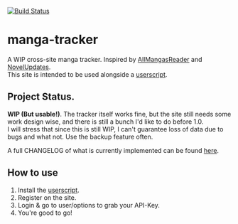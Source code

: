 [![Build Status](https://travis-ci.com/DakuTree/manga-tracker.svg?token=q5TqgzemixHUDfa2JkMy&branch=master)](https://travis-ci.com/DakuTree/manga-tracker)

# manga-tracker
A WIP cross-site manga tracker. Inspired by [AllMangasReader](https://github.com/AllMangasReader-dev/AMR) and [NovelUpdates](http://www.novelupdates.com/).  
This site is intended to be used alongside a [userscript](https://github.com/DakuTree/manga-tracker/raw/master/public/userscripts/manga-tracker.user.js).

## Project Status.
**WIP (But usable!)**. The tracker itself works fine, but the site still needs some work design wise, and there is still a bunch I'd like to do before 1.0.  
I will stress that since this is still WIP, I can't guarantee loss of data due to bugs and what not. Use the backup feature often.

A full CHANGELOG of what is currently implemented can be found [here](https://github.com/DakuTree/manga-tracker/blob/master/public/CHANGELOG.md).

## How to use
1. Install the  [userscript](https://github.com/DakuTree/manga-tracker/raw/master/public/userscripts/manga-tracker.user.js).
2. Register on the site.
3. Login & go to user/options to grab your API-Key.
4. You're good to go!
